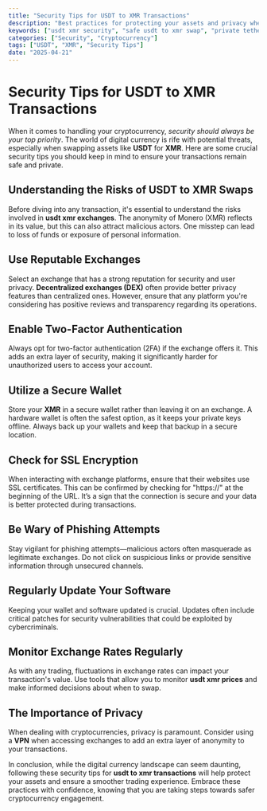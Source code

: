 ```yaml
---
title: "Security Tips for USDT to XMR Transactions"
description: "Best practices for protecting your assets and privacy when dealing with USDT to XMR transactions."
keywords: ["usdt xmr security", "safe usdt to xmr swap", "private tether monero exchange"]
categories: ["Security", "Cryptocurrency"]
tags: ["USDT", "XMR", "Security Tips"]
date: "2025-04-21"
---
```


# Security Tips for USDT to XMR Transactions

When it comes to handling your cryptocurrency, *security should always be your top priority*. The world of digital currency is rife with potential threats, especially when swapping assets like **USDT** for **XMR**. Here are some crucial security tips you should keep in mind to ensure your transactions remain safe and private.

## Understanding the Risks of USDT to XMR Swaps

Before diving into any transaction, it's essential to understand the risks involved in **usdt xmr exchanges**. The anonymity of Monero (XMR) reflects in its value, but this can also attract malicious actors. One misstep can lead to loss of funds or exposure of personal information.

## Use Reputable Exchanges

Select an exchange that has a strong reputation for security and user privacy. **Decentralized exchanges (DEX)** often provide better privacy features than centralized ones. However, ensure that any platform you're considering has positive reviews and transparency regarding its operations.

## Enable Two-Factor Authentication

Always opt for two-factor authentication (2FA) if the exchange offers it. This adds an extra layer of security, making it significantly harder for unauthorized users to access your account.

## Utilize a Secure Wallet

Store your **XMR** in a secure wallet rather than leaving it on an exchange. A hardware wallet is often the safest option, as it keeps your private keys offline. Always back up your wallets and keep that backup in a secure location.

## Check for SSL Encryption

When interacting with exchange platforms, ensure that their websites use SSL certificates. This can be confirmed by checking for "https://" at the beginning of the URL. It’s a sign that the connection is secure and your data is better protected during transactions.

## Be Wary of Phishing Attempts

Stay vigilant for phishing attempts—malicious actors often masquerade as legitimate exchanges. Do not click on suspicious links or provide sensitive information through unsecured channels.

## Regularly Update Your Software

Keeping your wallet and software updated is crucial. Updates often include critical patches for security vulnerabilities that could be exploited by cybercriminals.

## Monitor Exchange Rates Regularly

As with any trading, fluctuations in exchange rates can impact your transaction's value. Use tools that allow you to monitor **usdt xmr prices** and make informed decisions about when to swap.

## The Importance of Privacy

When dealing with cryptocurrencies, privacy is paramount. Consider using a **VPN** when accessing exchanges to add an extra layer of anonymity to your transactions.

In conclusion, while the digital currency landscape can seem daunting, following these security tips for **usdt to xmr transactions** will help protect your assets and ensure a smoother trading experience. Embrace these practices with confidence, knowing that you are taking steps towards safer cryptocurrency engagement.